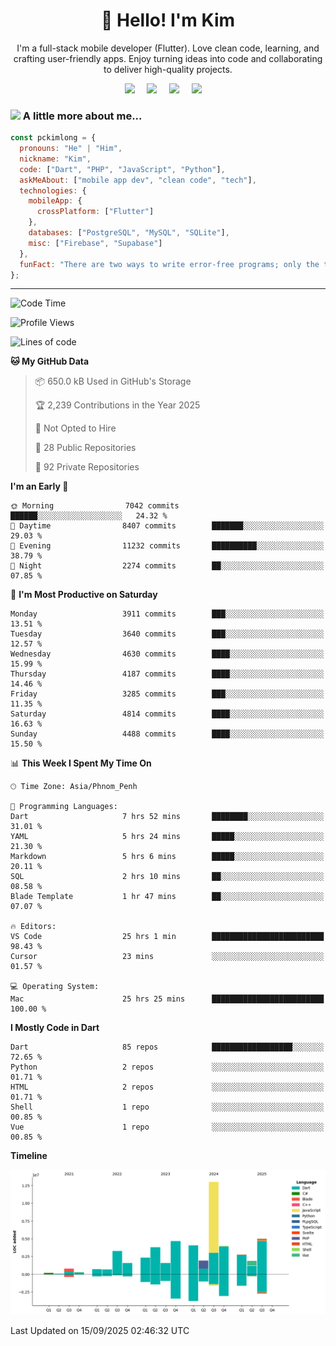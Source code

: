 <h1 align="center">👋 Hello! I'm Kim</h1>

<p align="center">
   I'm a full-stack mobile developer (Flutter). Love clean code, learning, and crafting user-friendly apps. Enjoy turning ideas into code and collaborating to deliver high-quality projects.
</p>

<p align="center">
  <a href="mailto:pochkimlong88@gmail.com"><img src="https://img.shields.io/badge/gmail-%23D14836.svg?&style=for-the-badge&logo=gmail&logoColor=white" /></a>&nbsp;&nbsp;&nbsp;&nbsp;
  <a href="https://t.me/pochkimlong/"><img src="https://img.shields.io/badge/telegram-%230077B5.svg?&style=for-the-badge&logo=telegram&logoColor=white" /></a>&nbsp;&nbsp;&nbsp;&nbsp;
  <a href="https://www.youtube.com/@PochKimlong/"><img src="https://img.shields.io/badge/youtube-%23dc2743.svg?&style=for-the-badge&logo=youtube&logoColor=white" /></a>&nbsp;&nbsp;&nbsp;&nbsp;
  <a href="https://www.tiktok.com/@pckimlong/"><img src="https://img.shields.io/badge/tiktok-%23000000.svg?&style=for-the-badge&logo=tiktok&logoColor=white" /></a>&nbsp;&nbsp;&nbsp;&nbsp;
</p>

### <img src="https://media.giphy.com/media/VgCDAzcKvsR6OM0uWg/giphy.gif" width="50"> A little more about me...  

```javascript
const pckimlong = {
  pronouns: "He" | "Him",
  nickname: "Kim",
  code: ["Dart", "PHP", "JavaScript", "Python"],
  askMeAbout: ["mobile app dev", "clean code", "tech"],
  technologies: {
    mobileApp: {
      crossPlatform: ["Flutter"]
    },
    databases: ["PostgreSQL", "MySQL", "SQLite"],
    misc: ["Firebase", "Supabase"]
  },
  funFact: "There are two ways to write error-free programs; only the third one works."
};
```
---

<!--START_SECTION:waka-->
![Code Time](http://img.shields.io/badge/Code%20Time-2%2C125%20hrs%2046%20mins-blue)

![Profile Views](http://img.shields.io/badge/Profile%20Views-1-blue)

![Lines of code](https://img.shields.io/badge/From%20Hello%20World%20I%27ve%20Written-52.3%20million%20lines%20of%20code-blue)

**🐱 My GitHub Data** 

> 📦 650.0 kB Used in GitHub's Storage 
 > 
> 🏆 2,239 Contributions in the Year 2025
 > 
> 🚫 Not Opted to Hire
 > 
> 📜 28 Public Repositories 
 > 
> 🔑 92 Private Repositories 
 > 
**I'm an Early 🐤** 

```text
🌞 Morning                7042 commits        ██████░░░░░░░░░░░░░░░░░░░   24.32 % 
🌆 Daytime                8407 commits        ███████░░░░░░░░░░░░░░░░░░   29.03 % 
🌃 Evening                11232 commits       ██████████░░░░░░░░░░░░░░░   38.79 % 
🌙 Night                  2274 commits        ██░░░░░░░░░░░░░░░░░░░░░░░   07.85 % 
```
📅 **I'm Most Productive on Saturday** 

```text
Monday                   3911 commits        ███░░░░░░░░░░░░░░░░░░░░░░   13.51 % 
Tuesday                  3640 commits        ███░░░░░░░░░░░░░░░░░░░░░░   12.57 % 
Wednesday                4630 commits        ████░░░░░░░░░░░░░░░░░░░░░   15.99 % 
Thursday                 4187 commits        ████░░░░░░░░░░░░░░░░░░░░░   14.46 % 
Friday                   3285 commits        ███░░░░░░░░░░░░░░░░░░░░░░   11.35 % 
Saturday                 4814 commits        ████░░░░░░░░░░░░░░░░░░░░░   16.63 % 
Sunday                   4488 commits        ████░░░░░░░░░░░░░░░░░░░░░   15.50 % 
```


📊 **This Week I Spent My Time On** 

```text
🕑︎ Time Zone: Asia/Phnom_Penh

💬 Programming Languages: 
Dart                     7 hrs 52 mins       ████████░░░░░░░░░░░░░░░░░   31.01 % 
YAML                     5 hrs 24 mins       █████░░░░░░░░░░░░░░░░░░░░   21.30 % 
Markdown                 5 hrs 6 mins        █████░░░░░░░░░░░░░░░░░░░░   20.11 % 
SQL                      2 hrs 10 mins       ██░░░░░░░░░░░░░░░░░░░░░░░   08.58 % 
Blade Template           1 hr 47 mins        ██░░░░░░░░░░░░░░░░░░░░░░░   07.07 % 

🔥 Editors: 
VS Code                  25 hrs 1 min        █████████████████████████   98.43 % 
Cursor                   23 mins             ░░░░░░░░░░░░░░░░░░░░░░░░░   01.57 % 

💻 Operating System: 
Mac                      25 hrs 25 mins      █████████████████████████   100.00 % 
```

**I Mostly Code in Dart** 

```text
Dart                     85 repos            ██████████████████░░░░░░░   72.65 % 
Python                   2 repos             ░░░░░░░░░░░░░░░░░░░░░░░░░   01.71 % 
HTML                     2 repos             ░░░░░░░░░░░░░░░░░░░░░░░░░   01.71 % 
Shell                    1 repo              ░░░░░░░░░░░░░░░░░░░░░░░░░   00.85 % 
Vue                      1 repo              ░░░░░░░░░░░░░░░░░░░░░░░░░   00.85 % 
```



**Timeline**

![Lines of Code chart](https://raw.githubusercontent.com/pckimlong/pckimlong/main/assets/bar_graph.png)


 Last Updated on 15/09/2025 02:46:32 UTC
<!--END_SECTION:waka-->

<!---
PochKimlong/PochKimlong is a ✨ special ✨ repository because its `README.md` (this file) appears on your GitHub profile.
You can click the Preview link to take a look at your changes.
--->
